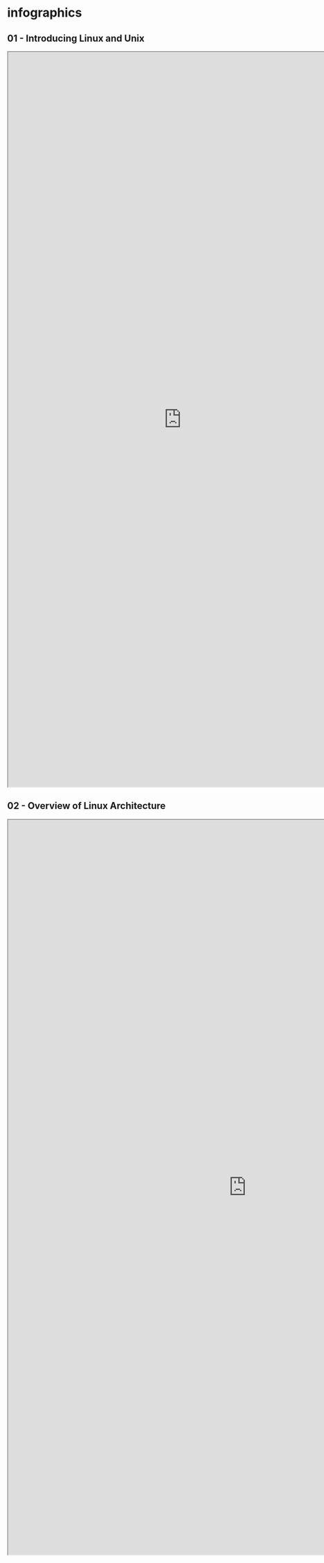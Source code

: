 # infographics

## 01 - Introducing Linux and Unix
<iframe src="https://jucajata.github.io/infographics/01_Introducing_Linux_and_Unix.html" width="800" height="1698"></iframe>

## 02 - Overview of Linux Architecture
<iframe src="https://jucajata.github.io/infographics/02_Overview_of_Linux_Architecture.drawio.svg" width="1099" height="1698"></iframe>
